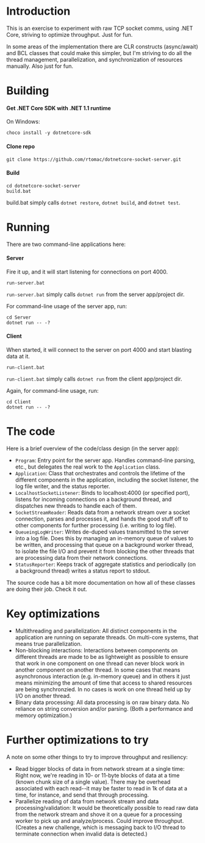 Introduction
============
This is an exercise to experiment with raw TCP socket comms, using .NET Core, striving to optimize throughput. Just for fun.

In some areas of the implementation there are CLR constructs (async/await) and BCL classes that could make this simpler, but I'm striving to do all the thread management, parallelization, and synchronization of resources manually. Also just for fun.

Building
========
#### Get .NET Core SDK with .NET 1.1 runtime

On Windows:
```
choco install -y dotnetcore-sdk
```

#### Clone repo

```
git clone https://github.com/rtomac/dotnetcore-socket-server.git
```

#### Build

```
cd dotnetcore-socket-server
build.bat
```

build.bat simply calls `dotnet restore`, `dotnet build`, and `dotnet test`.

Running
=======
There are two command-line applications here:

#### Server

Fire it up, and it will start listening for connections on port 4000.

```
run-server.bat
```

`run-server.bat` simply calls `dotnet run` from the server app/project dir.

For command-line usage of the server app, run:

```
cd Server
dotnet run -- -?
```

#### Client

When started, it will connect to the server on port 4000 and start blasting data at it.

```
run-client.bat
```

`run-client.bat` simply calls `dotnet run` from the client app/project dir.

Again, for command-line usage, run:

```
cd Client
dotnet run -- -?
```

The code
=========
Here is a brief overview of the code/class design (in the server app):
- `Program`: Entry point for the server app. Handles command-line parsing, etc., but delegates the real work to the `Application` class.
- `Application`: Class that orchestrates and controls the lifetime of the different components in the application, including the socket listener, the log file writer, and the status reporter.
- `LocalhostSocketListener`: Binds to localhost:4000 (or specified port), listens for incoming connections on a background thread, and dispatches new threads to handle each of them.
- `SocketStreamReader`: Reads data from a network stream over a socket connection, parses and processes it, and hands the good stuff off to other components for further processing (i.e. writing to log file).
- `QueueingLogWriter`: Writes de-duped values transmitted to the server into a log file. Does this by managing an in-memory queue of values to be written, and processing that queue on a background worker thread, to isolate the file I/O and prevent it from blocking the other threads that are processing data from their network connections.
- `StatusReporter`: Keeps track of aggregate statistics and periodically (on a background thread) writes a status report to stdout.

The source code has a bit more documentation on how all of these classes are doing their job. Check it out.

Key optimizations
=================
- Multithreading and parallelization: All distinct components in the application are running on separate threads. On multi-core systems, that means true parallelization.
- Non-blocking interactions: Interactions between components on different threads are made to be as lightweight as possible to ensure that work in one component on one thread can never block work in another component on another thread. In some cases that means asynchronous interaction (e.g. in-memory queue) and in others it just means minimizing the amount of time that access to shared resources are being synchronzied. In no cases is work on one thread held up by I/O on another thread.
- Binary data processing: All data processing is on raw binary data. No reliance on string conversion and/or parsing. (Both a performance and memory optimization.)

Further optimizations to try
============================
A note on some other things to try to improve throughput and resiliency:
- Read bigger blocks of data in from network stream at a single time: Right now, we're reading in 10- or 11-byte blocks of data at a time (known chunk size of a single value). There may be overhead associated with each read--it may be faster to read in 1k of data at a time, for instance, and send that through processing.
- Parallelize reading of data from network stream and data processing/validation: It would be theoretically possible to read raw data from the network stream and shove it on a queue for a processing worker to pick up and analyze/process. Could improve throughput. (Creates a new challenge, which is messaging back to I/O thread to terminate connection when invalid data is detected.)
